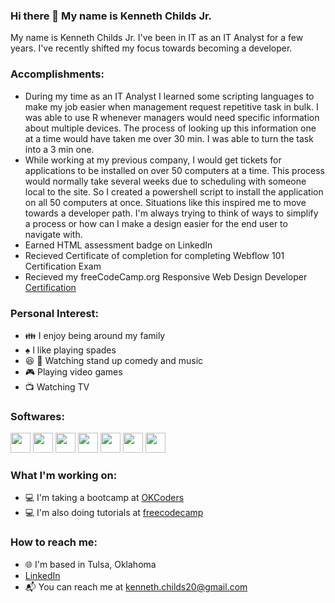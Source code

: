 ### Hi there 👋 My name is Kenneth Childs Jr.

<!--
**kchilds1/kchilds1** is a ✨ _special_ ✨ repository because its `README.md` (this file) appears on your GitHub profile.

Here are some ideas to get you started:

- 🔭 I’m currently working on ...
- 🌱 I’m currently learning ...
- 👯 I’m looking to collaborate on ...
- 🤔 I’m looking for help with ...
- 💬 Ask me about ...
- 📫 How to reach me: ...
- 😄 Pronouns: ...
- ⚡ Fun fact: ...
-->
My name is Kenneth Childs Jr.  I've been in IT as an IT Analyst for a few years.  I've recently shifted my focus towards becoming a developer. 

### Accomplishments:
* During my time as an IT Analyst I learned some scripting languages to make my job easier when management request repetitive task in bulk. I was able to use R whenever managers would need specific information about multiple devices.  The process of looking up this information one at a time would have taken me over 30 min.  I was able to turn the task into a 3 min one.
* While working at my previous company, I would get tickets for applications to be installed on over 50 computers at a time. This process would normally take several weeks due to scheduling with someone local to the site. So I created a powershell script to install the application on all 50 computers at once. Situations like this inspired me to move towards a developer path. I'm always trying to think of ways to simplify a process or how can I make a design easier for the end user to navigate with.
* Earned HTML assessment badge on LinkedIn
* Recieved Certificate of completion for completing Webflow 101 Certification Exam
* Recieved my freeCodeCamp.org Responsive Web Design Developer [Certification](https://www.freecodecamp.org/certification/fcc32a1223e-1e46-4301-9c96-278da5b358f6/responsive-web-design) 

### Personal Interest:
* :family: I enjoy being around my family
* :spades: I like playing spades
* :laughing: :musical_note: Watching stand up comedy and music
* :video_game: Playing video games
* :tv: Watching TV

### Softwares:
[<img src="https://raw.githubusercontent.com/kchilds1/skill-icons/main/icons/CSS.svg" width="32px" height="32px" />](https://developer.mozilla.org/en-US/docs/Learn/CSS/First_steps/What_is_CSS)
[<img src="https://raw.githubusercontent.com/kchilds1/skill-icons/main/icons/HTML.svg" width="32px" height="32px" />](https://developer.mozilla.org/en-US/docs/Learn/Getting_started_with_the_web/HTML_basics)
[<img src="https://raw.githubusercontent.com/kchilds1/skill-icons/main/icons/JavaScript.svg" width="32px" height="32px" />](https://developer.mozilla.org/en-US/docs/Learn/JavaScript/First_steps/What_is_JavaScript)
[<img src="https://raw.githubusercontent.com/kchilds1/skill-icons/main/icons/JQuery.svg" width="32px" height="32px" />](https://en.wikipedia.org/wiki/JQuery)
[<img src="https://raw.githubusercontent.com/kchilds1/skill-icons/main/icons/React-Dark.svg" width="32px" height="32px"/>](https://en.wikipedia.org/wiki/React_(software))
[<img src="https://raw.githubusercontent.com/kchilds1/skill-icons/main/icons/MongoDB.svg" width="32px" height="32px"/>](https://en.wikipedia.org/wiki/MongoDB)
[<img src="https://raw.githubusercontent.com/kchilds1/skill-icons/main/icons/NextJS-Dark.svg" width="32px" height="32px"/>](https://nextjs.org/)


### What I'm working on:
* :computer: I'm taking a bootcamp at [OKCoders](https://www.okcoders.com)
* :computer: I'm also doing tutorials at [freecodecamp](https://www.freecodecamp.org) 

### How to reach me:
* :globe_with_meridians: I'm based in Tulsa, Oklahoma
* [LinkedIn](https://www.linkedin.com/in/kenneth-childs/)
* :mailbox_with_mail: You can reach me at kenneth.childs20@gmail.com


